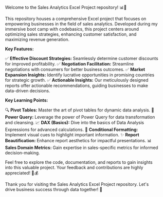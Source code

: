 Welcome to the Sales Analytics Excel Project repository! 📊💼

This repository houses a comprehensive Excel project that focuses on empowering businesses in the field of sales analytics. Developed during my immersive boot camp with codebasics, this project centers around optimizing sales strategies, enhancing customer satisfaction, and maximizing revenue generation.

**Key Features:**

✅ **Effective Discount Strategies:** Seamlessly determine customer discounts for improved profitability.
✅ **Negotiation Facilitation:** Streamline negotiations with consumers for better business outcomes.
✅ **Market Expansion Insights:** Identify lucrative opportunities in promising countries for strategic growth.
✅ **Actionable Insights:** Our meticulously designed reports offer actionable recommendations, guiding businesses to make data-driven decisions.

**Key Learning Points:**

🔍 **Pivot Tables:** Master the art of pivot tables for dynamic data analysis.
🔌 **Power Query:** Leverage the power of Power Query for data transformation and cleansing.
📈 **DAX (Basics):** Dive into the basics of Data Analysis Expressions for advanced calculations.
🎨 **Conditional Formatting:** Implement visual cues to highlight important information.
✨ **Report Beautification:** Enhance report aesthetics for impactful presentations.
📊 **Sales Domain Metrics:** Gain expertise in sales-specific metrics for informed decision-making.

Feel free to explore the code, documentation, and reports to gain insights into this valuable project. Your feedback and contributions are highly appreciated! 🚀💰

Thank you for visiting the Sales Analytics Excel Project repository. Let's drive business success through data together! 🙌
